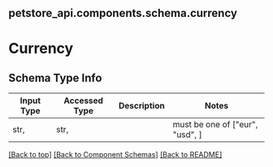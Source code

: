 <a name="top"></a>
## petstore_api.components.schema.currency
# Currency

## Schema Type Info
Input Type | Accessed Type | Description | Notes
------------ | ------------- | ------------- | -------------
str,  | str,  |  | must be one of ["eur", "usd", ]

[[Back to top]](#top) [[Back to Component Schemas]](../../../README.md#Component-Schemas) [[Back to README]](../../../README.md)